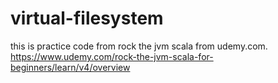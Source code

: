 # virtual-filesystem
this is practice code from rock the jvm scala from udemy.com.
https://www.udemy.com/rock-the-jvm-scala-for-beginners/learn/v4/overview
